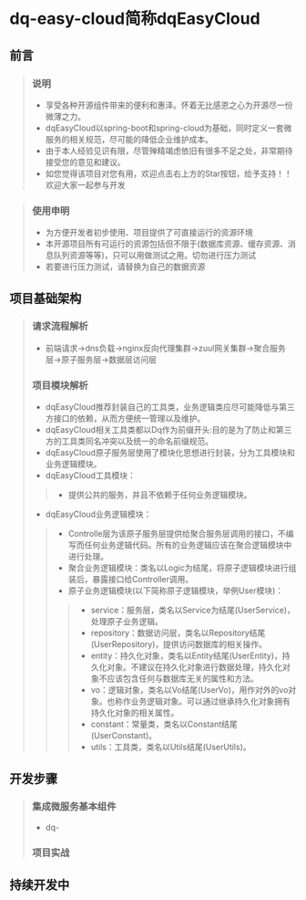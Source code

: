 # dq-easy-cloud简称dqEasyCloud
## 前言
> ### 说明
> * 享受各种开源组件带来的便利和惠泽。怀着无比感恩之心为开源尽一份微薄之力。<br/>
> * dqEasyCloud以spring-boot和spring-cloud为基础，同时定义一套微服务的相关规范，尽可能的降低企业维护成本。<br/>
> * 由于本人经验见识有限，尽管殚精竭虑依旧有很多不足之处，非常期待接受您的意见和建议。<br/>
> * 如您觉得该项目对您有用，欢迎点击右上方的Star按钮，给予支持！！欢迎大家一起参与开发<br/>

> ### 使用申明
> * 为方便开发者初步使用、项目提供了可直接运行的资源环境<br/>
> * 本开源项目所有可运行的资源包括但不限于(数据库资源、缓存资源、消息队列资源等等)，只可以用做测试之用。切勿进行压力测试<br/>
> * 若要进行压力测试，请替换为自己的数据资源<br/>

## 项目基础架构
> ### 请求流程解析
> * 前端请求->dns负载->nginx反向代理集群->zuul网关集群->聚合服务层->原子服务层->数据层访问层
> ### 项目模块解析
> * dqEasyCloud推荐封装自己的工具类，业务逻辑类应尽可能降低与第三方接口的依赖，从而方便统一管理以及维护。
> * dqEasyCloud相关工具类都以Dq作为前缀开头:目的是为了防止和第三方的工具类同名冲突以及统一的命名前缀规范。
> * dqEasyCloud原子服务层使用了模块化思想进行封装，分为工具模块和业务逻辑模块。
> * dqEasyCloud工具模块：
>> * 提供公共的服务，并且不依赖于任何业务逻辑模块。
> * dqEasyCloud业务逻辑模块：
>> * Controlle层为该原子服务层提供给聚合服务层调用的接口，不编写而任何业务逻辑代码。所有的业务逻辑应该在聚合逻辑模块中进行处理。
>> * 聚合业务逻辑模块：类名以Logic为结尾，将原子逻辑模块进行组装后，暴露接口给Controller调用。
>> * 原子业务逻辑模块(以下简称原子逻辑模块，举例User模块)：
>>> * service：服务层，类名以Service为结尾(UserService)，处理原子业务逻辑。
>>> * repository：数据访问层，类名以Repository结尾(UserRepository)，提供访问数据库的相关操作。
>>> * entity：持久化对象，类名以Entity结尾(UserEntity)，持久化对象。不建议在持久化对象进行数据处理，持久化对象不应该包含任何与数据库无关的属性和方法。
>>> * vo：逻辑对象，类名以Vo结尾(UserVo)，用作对外的vo对象。也称作业务逻辑对象。可以通过继承持久化对象拥有持久化对象的相关属性。
>>> * constant：常量类，类名以Constant结尾(UserConstant)。
>>> * utils：工具类，类名以Utils结尾(UserUtils)。



## 开发步骤
> ### 集成微服务基本组件
> * dq-
> ### 项目实战
## 持续开发中
